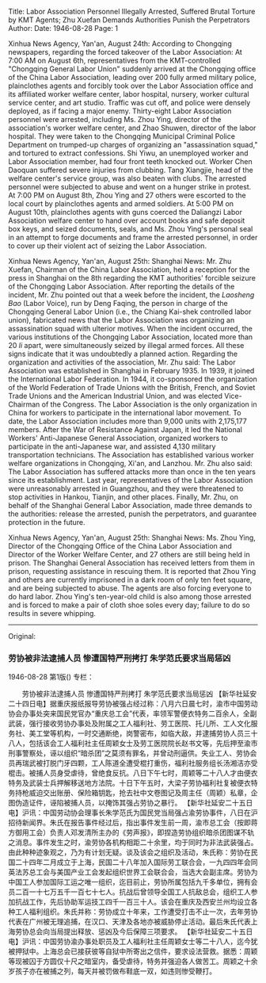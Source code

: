 Title: Labor Association Personnel Illegally Arrested, Suffered Brutal Torture by KMT Agents; Zhu Xuefan Demands Authorities Punish the Perpetrators
Author:
Date: 1946-08-28
Page: 1

Xinhua News Agency, Yan'an, August 24th: According to Chongqing newspapers, regarding the forced takeover of the Labor Association: At 7:00 AM on August 6th, representatives from the KMT-controlled "Chongqing General Labor Union" suddenly arrived at the Chongqing office of the China Labor Association, leading over 200 fully armed military police, plainclothes agents and forcibly took over the Labor Association office and its affiliated worker welfare center, labor hospital, nursery, worker cultural service center, and art studio. Traffic was cut off, and police were densely deployed, as if facing a major enemy. Thirty-eight Labor Association personnel were arrested, including Ms. Zhou Ying, director of the association's worker welfare center, and Zhao Shuwen, director of the labor hospital. They were taken to the Chongqing Municipal Criminal Police Department on trumped-up charges of organizing an "assassination squad," and tortured to extract confessions. Shi Yiwu, an unemployed worker and Labor Association member, had four front teeth knocked out. Worker Chen Daoquan suffered severe injuries from clubbing. Tang Xiangjie, head of the welfare center's service group, was also beaten with clubs. The arrested personnel were subjected to abuse and went on a hunger strike in protest. At 7:00 PM on August 8th, Zhou Ying and 27 others were escorted to the local court by plainclothes agents and armed soldiers. At 5:00 PM on August 10th, plainclothes agents with guns coerced the Daliangzi Labor Association welfare center to hand over account books and safe deposit box keys, and seized documents, seals, and Ms. Zhou Ying's personal seal in an attempt to forge documents and frame the arrested personnel, in order to cover up their violent act of seizing the Labor Association.

Xinhua News Agency, Yan'an, August 25th: Shanghai News: Mr. Zhu Xuefan, Chairman of the China Labor Association, held a reception for the press in Shanghai on the 8th regarding the KMT authorities' forcible seizure of the Chongqing Labor Association. After reporting the details of the incident, Mr. Zhu pointed out that a week before the incident, the *Laosheng Bao* (Labor Voice), run by Deng Faqing, the person in charge of the Chongqing General Labor Union (i.e., the Chiang Kai-shek controlled labor union), fabricated news that the Labor Association was organizing an assassination squad with ulterior motives. When the incident occurred, the various institutions of the Chongqing Labor Association, located more than 20 *li* apart, were simultaneously seized by illegal armed forces. All these signs indicate that it was undoubtedly a planned action. Regarding the organization and activities of the association, Mr. Zhu said: The Labor Association was established in Shanghai in February 1935. In 1939, it joined the International Labor Federation. In 1944, it co-sponsored the organization of the World Federation of Trade Unions with the British, French, and Soviet Trade Unions and the American Industrial Union, and was elected Vice-Chairman of the Congress. The Labor Association is the only organization in China for workers to participate in the international labor movement. To date, the Labor Association includes more than 9,000 units with 2,175,177 members. After the War of Resistance Against Japan, it led the National Workers' Anti-Japanese General Association, organized workers to participate in the anti-Japanese war, and assisted 4,130 military transportation technicians. The Association has established various worker welfare organizations in Chongqing, Xi'an, and Lanzhou. Mr. Zhu also said: The Labor Association has suffered attacks more than once in the ten years since its establishment. Last year, representatives of the Labor Association were unreasonably arrested in Guangzhou, and they were threatened to stop activities in Hankou, Tianjin, and other places. Finally, Mr. Zhu, on behalf of the Shanghai General Labor Association, made three demands to the authorities: release the arrested, punish the perpetrators, and guarantee protection in the future.

Xinhua News Agency, Yan'an, August 25th: Shanghai News: Ms. Zhou Ying, Director of the Chongqing Office of the China Labor Association and Director of the Worker Welfare Center, and 27 others are still being held in prison. The Shanghai General Association has received letters from them in prison, requesting assistance in rescuing them. It is reported that Zhou Ying and others are currently imprisoned in a dark room of only ten feet square, and are being subjected to abuse. The agents are also forcing everyone to do hard labor. Zhou Ying's ten-year-old child is also among those arrested and is forced to make a pair of cloth shoe soles every day; failure to do so results in severe whipping.



<hr /> 

Original: 


### 劳协被非法逮捕人员  惨遭国特严刑拷打  朱学范氏要求当局惩凶

1946-08-28
第1版()
专栏：

　　劳协被非法逮捕人员
    惨遭国特严刑拷打
    朱学范氏要求当局惩凶
    【新华社延安二十四日电】据重庆报纸报导劳协被强占经过称：八月六日晨七时，渝市中国劳动协会办事处突来国民党官办“重庆总工会”代表，率领军警便衣特务二百余人，全副武装，强行接收劳协办事处及附属之工人福利社、劳工医院、托儿所、工人文化服务社、美工堂等机构，一时交通断绝，岗警密布，如临大敌，并逮捕劳协人员三十八人，包括该会工人福利社主任周颖女士及劳工医院院长赵书文等，先后押至渝市刑事警察处，诬以组织“暗杀团”之莫须有罪名，并曾动刑逼供。失业工人、劳协会员再瑞武被打脱门牙四颗，工人陈道全遭受棍打重伤，福利社服务组长汤湘洁亦受棍击。被捕人员身受虐待，曾绝食反抗。八日下午七时，周颖等二十八人才由便衣特务及武装士兵押解移送地方法院。十日下午五时，大梁子劳协福利社复被便衣特务持枪威迫交出账册、保险箱钥匙，抢去社中文卷图记及周主任（周颖）私章，企图伪造证件，诬陷被捕人员，以掩饰其强占劳协之暴行。
    【新华社延安二十五日电】沪讯：中国劳动协会理事长朱学范氏为国民党当局强占渝劳协事件，八日在沪招待新闻界。朱氏在报告事件经过后，指出事件发生前一周，渝市总工会（按即蒋方御用工会）负责人邓发清所主办的《劳声报》，即捏造劳协组织暗杀团图谋不轨之消息。事件发生之时，渝劳协各机构相距二十余里，均于同时为非法武装强占。由此种种迹象观之，乃为有计划无疑。谈及该会之组织及活动，朱氏称：劳协在民国二十四年二月成立于上海，民国二十八年加入国际劳工联合会，一九四四年会同英法苏总工会与美国产业工会发起组织世界工会联合会，当选大会副主席。劳协为中国工人参加国际工运之唯一组织，迄目前止，劳协所属包括九千多单位，拥有会员二百一十七万五千一百七十七人。抗战后曾领导全国工人抗敌总会，组织工人参加抗战工作，先后协助军运技工四千一百三十人。该会在重庆及西安兰州均设立各种工人福利组织。朱氏并称：劳协成立十年来，工作遭受打击不止一次，去年劳协代表在广州被无理追捕，在汉口、天津及各地亦被威胁停止活动。最后朱氏代表上海劳协总会向当局提出释放、惩凶及今后保障三项要求。
    【新华社延安二十五日电】沪讯：中国劳协渝办事处职员及工人福利社主任周颖女士等二十八人，迄今犹被押狱中。上海总会已接获彼等自狱中所寄出之信件，要求设法营救。据悉：周颖等现被囚于方圆仅十尺之暗室内，备受虐待，特务并强迫各人做苦工。周颖之十余岁孩子亦在被捕之列，每天并被罚做布鞋底一双，如违则惨受鞭打。
